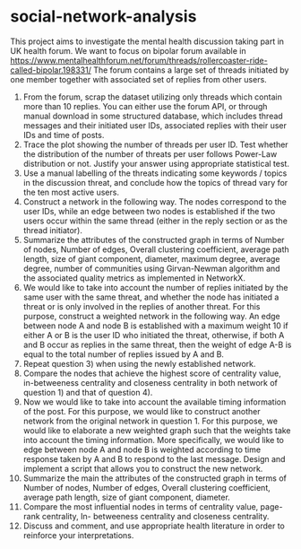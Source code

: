 # social-network-analysis
This project aims to investigate the mental health discussion taking part in UK health forum. We want to focus on bipolar forum available in https://www.mentalhealthforum.net/forum/threads/rollercoaster-ride-called-bipolar.198331/ The forum contains a large set of threads initiated by one member together with associated set of replies from other users.
1. From the forum, scrap the dataset utilizing only threads which contain more than 10 replies. You can either use the forum API, or through manual download in some structured database, which includes thread messages and their initiated user IDs, associated replies with their user IDs and time of posts.
2. Trace the plot showing the number of threads per user ID. Test whether the distribution of the number of threats per user follows Power-Law distribution or not. Justify your answer using appropriate statistical test.
3. Use a manual labelling of the threats indicating some keywords / topics in the discussion threat, and conclude how the topics of thread vary for the ten most active users.
4. Construct a network in the following way. The nodes correspond to the user IDs, while an edge between two nodes is established if the two users occur within the same thread (either in the reply section or as the thread initiator).
5. Summarize the attributes of the constructed graph in terms of Number of nodes, Number of edges, Overall clustering coefficient, average path length, size of giant component, diameter, maximum degree, average degree, number of communities using Girvan-Newman algorithm and the associated quality metrics as implemented in NetworkX.
6. We would like to take into account the number of replies initiated by the same user with the same threat, and whether the node has initiated a threat or is only involved in the replies of another threat. For this purpose, construct a weighted network in the following way. An edge between node A and node B is established with a maximum weight 10 if either A or B is the user ID who initiated the threat, otherwise, if both A and B occur as replies in the same threat, then the weight of edge A-B is equal to the total number of replies issued by A and B.
7. Repeat question 3) when using the newly established network.
8. Compare the nodes that achieve the highest score of centrality value, in-betweeness centrality and
closeness centrality in both network of question 1) and that of question 4).
9. Now we would like to take into account the available timing information of the post. For this
purpose, we would like to construct another network from the original network in question 1. For this purpose, we would like to elaborate a new weighted graph such that the weights take into account the timing information. More specifically, we would like to edge between node A and node B is weighted according to time response taken by A and B to respond to the last message. Design and implement a script that allows you to construct the new network.
10. Summarize the main the attributes of the constructed graph in terms of Number of nodes, Number of edges, Overall clustering coefficient, average path length, size of giant component, diameter.
11. Compare the most influential nodes in terms of centrality value, page-rank centrality, In- betweeness centrality and closeness centrality.
12. Discuss and comment, and use appropriate health literature in order to reinforce your interpretations.
